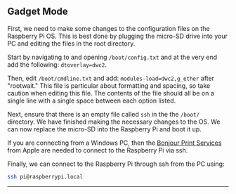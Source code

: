 ## Gadget Mode

First, we need to make some changes to the configuration files on the Raspberry Pi OS. This is best done by plugging the micro-SD drive into your PC and editing the files in the root directory.&#x20;

Start by navigating to and opening `/boot/config.txt` and at the very end add the following: `dtoverlay=dwc2`.

Then, edit `/boot/cmdline.txt` and add: `modules-load=dwc2,g_ether` after "rootwait." This file is particular about formatting and spacing, so take caution when editing this file. The contents of the file should all be on a single line with a single space between each option listed.

Next, ensure that there is an empty file called `ssh` in the the `/boot/` directory. We have finished making the necessary changes to the OS. We can now replace the micro-SD into the Raspberry Pi and boot it up.&#x20;

If you are connecting from a Windows PC, then the [Bonjour Print Services](https://support.apple.com/kb/DL999?locale=en_US) from Apple are needed to connect to the Raspberry Pi via ssh.

Finally, we can connect to the Raspberry Pi through ssh from the PC using:

```bash
ssh pi@raspberrypi.local
```

***
